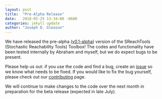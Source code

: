 ```yaml
---
layout: post
title:  "Pre-Alpha Release"
date:   2018-05-25 13:34:00 -0600
categories: jekyll update
author: "Joseph D. Gleason"
---
```


We have released the pre-alpha ([v0.1-alpha](https://github.com/abyvinod/SReachTools/tree/v0.1-alpha)) version of the SReachTools (Stochastic
Reachability Tools) Toolbox! The codes and functionality have been tested
internally by Abraham and myself, but we do expect bugs to be present. 

Please help us out: if you use the code and find a bug, create an
[issue](https://github.com/abyvinod/SReachTools/issues) so we know what needs
to be fixed. If you would like to fix the bug yourself, please check out our 
[contributing](/contributing) page.

We will continue to make changes to the code over the next month in preparation
for the beta release (expected in late July).